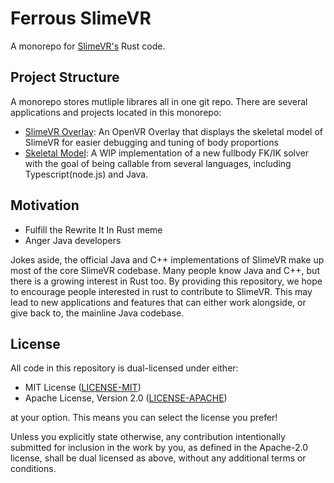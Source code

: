 # Ferrous SlimeVR
A monorepo for [SlimeVR's](https://github.com/SlimeVR) Rust code.


## Project Structure
A monorepo stores mutliple librares all in one git repo. There are several applications
and projects located in this monorepo:

* [SlimeVR Overlay](overlay/): An OpenVR Overlay that displays the skeletal model of
  SlimeVR for easier debugging and tuning of body proportions
* [Skeletal Model](skeletal_model/): A WIP implementation of a new fullbody FK/IK solver
  with the goal of being callable from several languages, including Typescript(node.js)
  and Java.

## Motivation
* Fulfill the Rewrite It In Rust meme
* Anger Java developers

Jokes aside, the official Java and C++ implementations of SlimeVR make up most of the
core SlimeVR codebase. Many people know Java and C++, but there is a growing interest
in Rust too. By providing this repository, we hope to encourage people interested in
rust to contribute to SlimeVR. This may lead to new applications and features that can
either work alongside, or give back to, the mainline Java codebase.


## License
All code in this repository is dual-licensed under either:

- MIT License ([LICENSE-MIT](LICENSE-MIT))
- Apache License, Version 2.0 ([LICENSE-APACHE](LICENSE-APACHE))

at your option. This means you can select the license you prefer!

Unless you explicitly state otherwise, any contribution intentionally submitted for
inclusion in the work by you, as defined in the Apache-2.0 license, shall be dual
licensed as above, without any additional terms or conditions.

